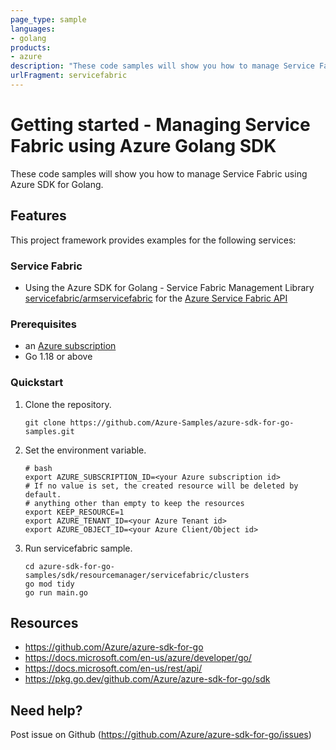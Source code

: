 ```yaml
---
page_type: sample
languages:
- golang
products:
- azure
description: "These code samples will show you how to manage Service Fabric Manager using Azure SDK for Golang."
urlFragment: servicefabric
---
```


# Getting started - Managing Service Fabric using Azure Golang SDK

These code samples will show you how to manage Service Fabric using Azure SDK for Golang.

## Features

This project framework provides examples for the following services:

### Service Fabric
* Using the Azure SDK for Golang - Service Fabric Management Library [servicefabric/armservicefabric](https://pkg.go.dev/github.com/Azure/azure-sdk-for-go/sdk/resourcemanager/servicefabric/armservicefabric) for the [Azure Service Fabric API](https://docs.microsoft.com/en-us/rest/api/servicefabric/)

### Prerequisites
* an [Azure subscription](https://azure.microsoft.com)
* Go 1.18 or above

### Quickstart

1. Clone the repository.

    ```
    git clone https://github.com/Azure-Samples/azure-sdk-for-go-samples.git
    ```
   
2. Set the environment variable.

   ```
   # bash
   export AZURE_SUBSCRIPTION_ID=<your Azure subscription id> 
   # If no value is set, the created resource will be deleted by default.
   # anything other than empty to keep the resources
   export KEEP_RESOURCE=1 
   export AZURE_TENANT_ID=<your Azure Tenant id>          
   export AZURE_OBJECT_ID=<your Azure Client/Object id> 
   ```

3. Run servicefabric sample.

    ```
    cd azure-sdk-for-go-samples/sdk/resourcemanager/servicefabric/clusters
    go mod tidy
    go run main.go
    ```
   
## Resources

- https://github.com/Azure/azure-sdk-for-go
- https://docs.microsoft.com/en-us/azure/developer/go/
- https://docs.microsoft.com/en-us/rest/api/
- https://pkg.go.dev/github.com/Azure/azure-sdk-for-go/sdk

## Need help?

Post issue on Github (https://github.com/Azure/azure-sdk-for-go/issues)
